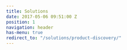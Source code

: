 ```yaml
---
title: Solutions
date: 2017-05-06 09:51:00 Z
position: 1
navigation: header
has-menu: true
redirect_to: "/solutions/product-discovery/"
---
```


